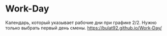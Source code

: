 # Work-Day
Календарь, который указывает рабочие дни при графике 2/2. Нужно только выбрать первый день смены. 
https://bulat92.github.io/Work-Day/
